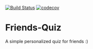 [![Build Status](https://travis-ci.org/prathamudeshmukh/friends-quiz.svg?branch=master)](https://travis-ci.org/prathamudeshmukh/friends-quiz)
[![codecov](https://codecov.io/gh/prathamudeshmukh/friends-quiz/branch/master/graph/badge.svg)](https://codecov.io/gh/prathamudeshmukh/friends-quiz)
# Friends-Quiz
A simple personalized quiz for friends :)
